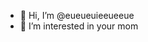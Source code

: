 - 👋 Hi, I’m @eueueuieeueeue
- 👀 I’m interested in your mom
<!---
eueueuieeueeue/eueueuieeueeue is a ✨ special ✨ repository because its `README.md` (this file) appears on your GitHub profile.
You can click the Preview link to take a look at your changes.
--->

